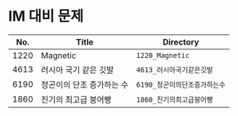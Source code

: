 # IM 대비 문제

| No.  | Title       | Directory         |
| ---- | ----------- | ----------------- |
| 1220 | Magnetic        | `1220_Magnetic`       |
| 4613 | 러시아 국기 같은 깃발        | `4613_러시아국기같은깃발`       |
| 6190 | 정곤이의 단조 증가하는 수        | `6190_정곤이의단조증가하는수`       |
| 1860 | 진기의 최고급 붕어빵        | `1860_진기의최고급붕어빵`       |